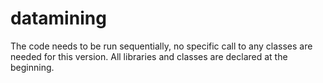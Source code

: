 # datamining
The code needs to be run sequentially, no specific call to any classes are needed for this version. All libraries and classes are declared at the beginning.
